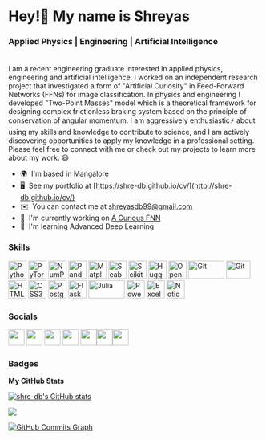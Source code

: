 Hey!👋 My name is Shreyas
========================

### **Applied Physics | Engineering | Artificial Intelligence**<br><br>

I am a recent engineering graduate interested in applied physics, engineering and artificial intelligence. I worked on an independent research project that investigated a form of "Artificial Curiosity" in Feed-Forward Networks (FFNs) for image classification. In physics and engineering I developed "Two-Point Masses" model which is a theoretical framework for designing complex frictionless braking system based on the principle of conservation of angular momentum. I am aggressively enthusiastic⚡ about using my skills and knowledge to contribute to science, and I am actively discovering opportunities to apply my knowledge in a professional setting. Please feel free to connect with me or check out my projects to learn more about my work. 😃

* 🌍  I'm based in Mangalore
* 🖥️  See my portfolio at [https://shre-db.github.io/cv/](http://shre-db.github.io/cv/)
* ✉️  You can contact me at [shreyasdb99@gmail.com](mailto:shreyasdb99@gmail.com)
* 🚀  I'm currently working on [A Curious FNN](http://github.com/shre-db/A-Curious-FFN)
* 🧠  I'm learning Advanced Deep Learning

### Skills

<p align="left">
<a href="https://www.python.org/" target="_blank" rel="noreferrer"><img src="https://raw.githubusercontent.com/danielcranney/readme-generator/main/public/icons/skills/python-colored.svg" width="36" height="36" alt="Python" /></a>
<a href="https://pytorch.org/" target="_blank" rel="noreferrer"><img src="https://upload.wikimedia.org/wikipedia/commons/thumb/9/99/Pytorch-svgrepo-com.svg/640px-Pytorch-svgrepo-com.svg.png" width="36" height="36" alt="PyTorch" /></a>
<a href="https://numpy.org/" target="_blank" rel="noreferrer"><img src="https://upload.wikimedia.org/wikipedia/commons/thumb/6/67/Numpy-svgrepo-com.svg/640px-Numpy-svgrepo-com.svg.png" width="36" height="36" alt="NumPy" /></a>
<a href="https://pandas.pydata.org/" target="_blank" rel="noreferrer"><img src="https://upload.wikimedia.org/wikipedia/commons/thumb/2/22/Pandas_mark.svg/640px-Pandas_mark.svg.png" width="36" height="36" alt="Pandas" /></a>
<a href="https://matplotlib.org/" target="_blank" rel="noreferrer"><img src="https://upload.wikimedia.org/wikipedia/commons/thumb/0/01/Created_with_Matplotlib-logo.svg/640px-Created_with_Matplotlib-logo.svg.png" width="36" height="36" alt="Matplotlib" /></a>
<a href="https://seaborn.pydata.org/" target="_blank" rel="noreferrer"><img src="https://seaborn.pydata.org/_images/logo-mark-lightbg.svg" width="36" height="36" alt="Seaborn" /></a>
<a href="https://scikit-learn.org/stable/" target="_blank" rel="noreferrer"><img src="https://upload.wikimedia.org/wikipedia/commons/thumb/0/05/Scikit_learn_logo_small.svg/640px-Scikit_learn_logo_small.svg.png" width="36" height="36" alt="Scikit-Learn" /></a>
<a href="https://huggingface.co/" target="_blank" rel="noreferrer"><img src="https://upload.wikimedia.org/wikipedia/commons/thumb/e/ef/Noto_Emoji_v2.034_1f917.svg/640px-Noto_Emoji_v2.034_1f917.svg.png" width="36" height="36" alt="Hugging Face" /></a>
<a href="https://opencv.org/" target="_blank" rel="noreferrer"><img src="https://upload.wikimedia.org/wikipedia/commons/thumb/5/53/OpenCV_Logo_with_text.png/640px-OpenCV_Logo_with_text.png" width="36" height="36" alt="OpenCV" /></a>
<a href="https://git-scm.com/" target="_blank" rel="noreferrer"><img src="https://upload.wikimedia.org/wikipedia/commons/thumb/6/62/Git-logo-orange.svg/640px-Git-logo-orange.svg.png" width="72" height="36" alt="Git" /></a>
<a href="https://aws.amazon.com/" target="_blank" rel="noreferrer"><img src="https://upload.wikimedia.org/wikipedia/commons/thumb/9/93/Amazon_Web_Services_Logo.svg/640px-Amazon_Web_Services_Logo.svg.png" width="48" height="36" alt="Git" /></a>
<a href="https://developer.mozilla.org/en-US/docs/Glossary/HTML5" target="_blank" rel="noreferrer"><img src="https://raw.githubusercontent.com/danielcranney/readme-generator/main/public/icons/skills/html5-colored.svg" width="36" height="36" alt="HTML5" /></a>
<a href="https://www.w3.org/TR/CSS/#css" target="_blank" rel="noreferrer"><img src="https://raw.githubusercontent.com/danielcranney/readme-generator/main/public/icons/skills/css3-colored.svg" width="36" height="36" alt="CSS3" /></a>
<a href="https://www.postgresql.org/" target="_blank" rel="noreferrer"><img src="https://raw.githubusercontent.com/danielcranney/readme-generator/main/public/icons/skills/postgresql-colored.svg" width="36" height="36" alt="PostgreSQL" /></a>
<a href="https://flask.palletsprojects.com/en/2.0.x/" target="_blank" rel="noreferrer"><img src="https://raw.githubusercontent.com/danielcranney/readme-generator/main/public/icons/skills/flask-colored.svg" width="36" height="36" alt="Flask" /></a>
<a href="https://julialang.org/" target="_blank" rel="noreferrer"><img src="https://upload.wikimedia.org/wikipedia/commons/f/fd/Julia_Programming_Language_Logo.png" width="72" height="36" alt="Julia" /></a>
<a href="https://powerbi.microsoft.com/en-us/" target="_blank" rel="noreferrer"><img src="https://upload.wikimedia.org/wikipedia/commons/thumb/c/cf/New_Power_BI_Logo.svg/640px-New_Power_BI_Logo.svg.png" width="36" height="36" alt="Power BI" /></a>
<a href="https://www.microsoft.com/en-in/microsoft-365/excel" target="_blank" rel="noreferrer"><img src="https://upload.wikimedia.org/wikipedia/commons/thumb/3/34/Microsoft_Office_Excel_%282019%E2%80%93present%29.svg/640px-Microsoft_Office_Excel_%282019%E2%80%93present%29.svg.png" width="36" height="36" alt="Excel" /></a>
<a href="https://www.notion.so/" target="_blank" rel="noreferrer"><img src="https://upload.wikimedia.org/wikipedia/commons/thumb/e/e9/Notion-logo.svg/640px-Notion-logo.svg.png" width="36" height="36" alt="Notion" /></a>
</p>

### Socials

<p align="left"> <a href="https://discord.com/users/Shreyas#4562" target="_blank" rel="noreferrer"><img src="https://raw.githubusercontent.com/danielcranney/readme-generator/main/public/icons/socials/discord.svg" width="32" height="32" /></a> <a href="https://www.github.com/shre-db" target="_blank" rel="noreferrer"><img src="https://raw.githubusercontent.com/danielcranney/readme-generator/main/public/icons/socials/github.svg" width="32" height="32" /></a> <a href="https://www.linkedin.com/in/shreyas-bangera-aa8012271" target="_blank" rel="noreferrer"><img src="https://raw.githubusercontent.com/danielcranney/readme-generator/main/public/icons/socials/linkedin.svg" width="32" height="32" /></a> <a href="http://www.medium.com/@shreyasdb99" target="_blank" rel="noreferrer"><img src="https://raw.githubusercontent.com/danielcranney/readme-generator/main/public/icons/socials/medium.svg" width="32" height="32" /></a> <a href="https://www.twitter.com/@shryzium" target="_blank" rel="noreferrer"><img src="https://raw.githubusercontent.com/danielcranney/readme-generator/main/public/icons/socials/twitter.svg" width="32" height="32" /></a><a href="https://www.instagram.com/shryzium/" target="_blank" rel="noreferrer"><img src="https://upload.wikimedia.org/wikipedia/commons/thumb/9/95/Instagram_logo_2022.svg/640px-Instagram_logo_2022.svg.png" width="32" height="32" /></a><a href="https://www.threads.net/@shryzium" target="_blank" rel="noreferrer"><img src="https://upload.wikimedia.org/wikipedia/commons/thumb/9/9d/Threads_%28app%29_logo.svg/640px-Threads_%28app%29_logo.svg.png" width="32" height="32" /></a></p>

### Badges

<b>My GitHub Stats</b>

<a href="http://www.github.com/shre-db"><img src="https://github-readme-stats.vercel.app/api?username=shre-db&show_icons=true&hide=&count_private=true&title_color=0891b2&text_color=ffffff&icon_color=0891b2&bg_color=1c1917&hide_border=true&show_icons=true" alt="shre-db's GitHub stats" /></a>

<a href="http://www.github.com/shre-db"><img src="https://github-readme-streak-stats.herokuapp.com/?user=shre-db&stroke=ffffff&background=1c1917&ring=0891b2&fire=0891b2&currStreakNum=ffffff&currStreakLabel=0891b2&sideNums=ffffff&sideLabels=ffffff&dates=ffffff&hide_border=true" /></a>

<a href="http://www.github.com/shre-db"><img src="https://github-readme-activity-graph.cyclic.app/graph?username=shre-db&bg_color=1c1917&color=ffffff&line=0891b2&point=ffffff&area_color=1c1917&area=true&hide_border=true&custom_title=GitHub%20Commits%20Graph" alt="GitHub Commits Graph" /></a>
